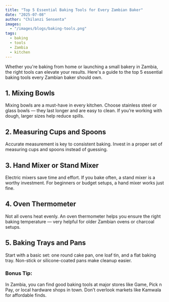 ```yaml
---
title: "Top 5 Essential Baking Tools for Every Zambian Baker"
date: "2025-07-08"
author: "Chilanzi Sensenta"
images:
  - "/images/blogs/baking-tools.png"
tags:
  - baking
  - tools
  - Zambia
  - kitchen
---
```


Whether you're baking from home or launching a small bakery in Zambia, the right tools can elevate your results. Here's a guide to the top 5 essential baking tools every Zambian baker should own.

## 1. Mixing Bowls
Mixing bowls are a must-have in every kitchen. Choose stainless steel or glass bowls — they last longer and are easy to clean. If you’re working with dough, larger sizes help reduce spills.

## 2. Measuring Cups and Spoons
Accurate measurement is key to consistent baking. Invest in a proper set of measuring cups and spoons instead of guessing.

## 3. Hand Mixer or Stand Mixer
Electric mixers save time and effort. If you bake often, a stand mixer is a worthy investment. For beginners or budget setups, a hand mixer works just fine.

## 4. Oven Thermometer
Not all ovens heat evenly. An oven thermometer helps you ensure the right baking temperature — very helpful for older Zambian ovens or charcoal setups.

## 5. Baking Trays and Pans
Start with a basic set: one round cake pan, one loaf tin, and a flat baking tray. Non-stick or silicone-coated pans make cleanup easier.

### Bonus Tip:
In Zambia, you can find good baking tools at major stores like Game, Pick n Pay, or local hardware shops in town. Don’t overlook markets like Kamwala for affordable finds.
